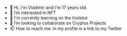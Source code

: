 - 👋 Hi, I'm Vladimir and I'm 17 years old.
- 👀 I’m interested in NFT
- 🌱 I'm currently learning on the Instetut
- 🤝 I’m looking to collaborate on Cryptos Projects
- 📫 How to reach me: in my profile is a link to my Twitter


<!---
FreeDegenXyz/FreeDegenXyz is a ✨ special ✨ repository because its `README.md` (this file) appears on your GitHub profile.
You can click the Preview link to take a look at your changes.
--->
